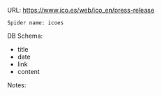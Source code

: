 URL: https://www.ico.es/web/ico_en/press-release

    Spider name: icoes

DB Schema:
- title
- date
- link
- content

Notes: